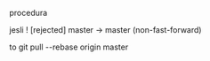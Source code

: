 procedura

jesli
    ! [rejected]        master     -> master  (non-fast-forward)

to
    git pull --rebase origin master
